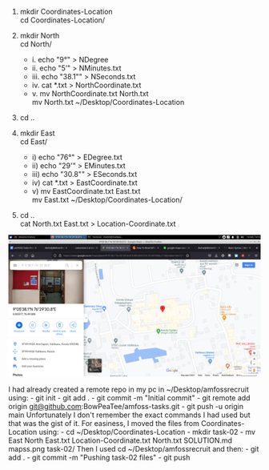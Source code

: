 1. mkdir Coordinates-Location  
   cd Coordinates-Location/

2. mkdir North  
   cd North/  
	- i. echo "9°" > NDegree  
	- ii. echo "5’" > NMinutes.txt  
	- iii. echo "38.1\"" > NSeconds.txt  
	- iv. cat *.txt > NorthCoordinate.txt  
	- v. mv NorthCoordinate.txt North.txt  
	mv North.txt  ~/Desktop/Coordinates-Location
	   
3. cd ..

4. mkdir East  
   cd East/  
	- i) echo "76°" > EDegree.txt  
	- ii) echo "29'" > EMinutes.txt  
	- iii) echo "30.8\"" > ESeconds.txt  
	- iv) cat *.txt > EastCoordinate.txt  
	- v) mv EastCoordinate.txt East.txt  
	   mv East.txt ~/Desktop/Coordinates-Location/

5. cd ..  
   cat North.txt East.txt > Location-Coordinate.txt
  
![map ss](/task-02/mapss.png)

I had already created a remote repo in my pc in ~/Desktop/amfossrecruit using:
	- git init
	- git add .
	- git commit -m "Initial commit"
	- git remote add origin git@github.com:BowPeaTee/amfoss-tasks.git
	- git push -u origin main
Unfortunately I don't remember the exact commands I had used but that was the gist of it.
For easiness, I moved the files from Coordinates-Location using:
	- cd ~/Desktop/Coordinates-Location 
	- mkdir task-02
	- mv East North East.txt Location-Coordinate.txt North.txt SOLUTION.md mapss.png task-02/
Then I used cd ~/Desktop/amfossrecruit and then:
	- git add .
	- git commit -m "Pushing task-02 files" 
	- git push
